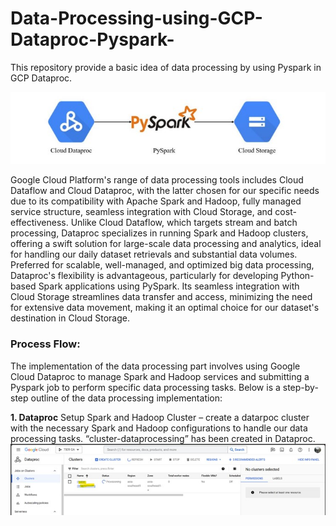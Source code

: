 # Data-Processing-using-GCP-Dataproc-Pyspark-
This repository provide a basic idea of data processing by using Pyspark in GCP Dataproc.

![Updated Image](https://github.com/sokqi918/Data-Processing-using-GCP-Dataproc-Pyspark-/blob/main/Photo/Screenshot%202024-02-04%20020140.jpg)

Google Cloud Platform's range of data processing tools includes Cloud Dataflow and Cloud Dataproc, with the latter chosen for our specific needs due to its compatibility with Apache Spark and Hadoop, fully managed service structure, seamless integration with Cloud Storage, and cost-effectiveness. Unlike Cloud Dataflow, which targets stream and batch processing, Dataproc specializes in running Spark and Hadoop clusters, offering a swift solution for large-scale data processing and analytics, ideal for handling our daily dataset retrievals and substantial data volumes. Preferred for scalable, well-managed, and optimized big data processing, Dataproc's flexibility is advantageous, particularly for developing Python-based Spark applications using PySpark. Its seamless integration with Cloud Storage streamlines data transfer and access, minimizing the need for extensive data movement, making it an optimal choice for our dataset's destination in Cloud Storage.

### Process Flow: 
The implementation of the data processing part involves using Google Cloud Dataproc to manage Spark and Hadoop services and submitting a Pyspark job to perform specific data processing tasks. Below is a step-by-step outline of the data processing implementation: 

**1. Dataproc** 
Setup Spark and Hadoop Cluster – create a datarpoc cluster with the necessary Spark and Hadoop configurations to handle our data processing tasks. “cluster-dataprocessing” has been created in Dataproc. 
![Updated Image](https://github.com/sokqi918/Data-Processing-using-GCP-Dataproc-Pyspark-/blob/main/Photo/dataproc.jpg)

